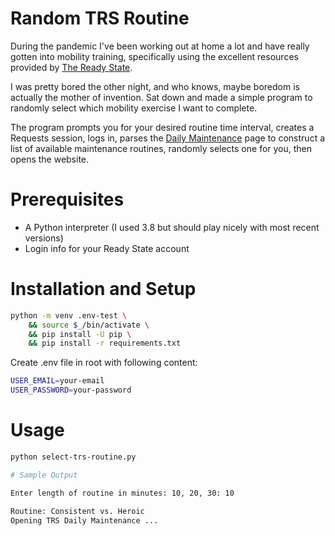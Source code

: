 # Random TRS Routine

During the pandemic I've been working out at home a lot and have really gotten into mobility training, specifically using
the excellent resources provided by [The Ready State](https://thereadystate.com).

I was pretty bored the other night, and who knows, maybe boredom is actually the mother of invention.
Sat down and made a simple program to randomly select which mobility exercise I want to complete.

The program prompts you for your desired routine time interval, creates a Requests session, logs in, parses the [Daily Maintenance](https://members.thereadystate.com/daily-maintenance/) page
to construct a list of available maintenance routines, randomly selects one for you, then opens the website.

# Prerequisites

- A Python interpreter (I used 3.8 but should play nicely with most recent versions)
- Login info for your Ready State account

# Installation and Setup

```bash
python -m venv .env-test \
    && source $_/bin/activate \
    && pip install -U pip \
    && pip install -r requirements.txt
```

Create .env file in root with following content:
```bash
USER_EMAIL=your-email
USER_PASSWORD=your-password
```

# Usage
```bash
python select-trs-routine.py

# Sample Output

Enter length of routine in minutes: 10, 20, 30: 10

Routine: Consistent vs. Heroic
Opening TRS Daily Maintenance ...

```
